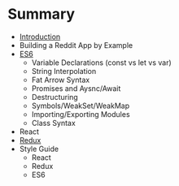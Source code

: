 # Summary

* [Introduction](README.md)
* Building a Reddit App by Example
* [ES6](ES6.md)
   * Variable Declarations (const vs let vs var)
   * String Interpolation
   * Fat Arrow Syntax
   * Promises and Aysnc/Await
   * Destructuring
   * Symbols/WeakSet/WeakMap
   * Importing/Exporting Modules
   * Class Syntax
* React
* [Redux](React.md)
* Style Guide
   * React
   * Redux
   * ES6

